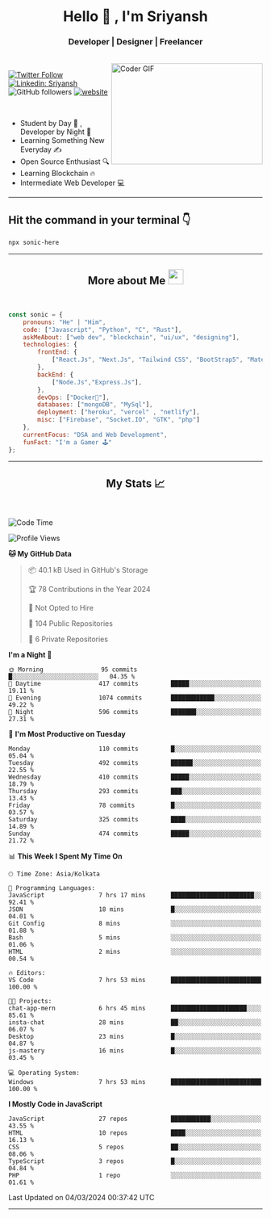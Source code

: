 
<h1 align="center">Hello  👋 , I'm Sriyansh</h1>
<h3 align="center">Developer | Designer | Freelancer </h3>
<br>
<img alt="Coder GIF" align="right" height=200 width=300 src="https://miro.medium.com/max/1360/0*7Q3yvSIv_t0ioJ-Z.gif" />

[![Twitter Follow](https://img.shields.io/twitter/follow/ShivamSriyansh?label=Follow)](https://twitter.com/intent/follow?screen_name=ShivamSriyansh)
[![Linkedin: Sriyansh](https://img.shields.io/badge/-Sriyansh-blue?style=flat-square&logo=Linkedin&logoColor=white&link=https://www.linkedin.com/in/sriyansh-shivam/)](https://www.linkedin.com/in/sriyansh-shivam/)
![GitHub followers](https://img.shields.io/github/followers/SoNiC-HeRE?label=Follow&style=social)
[![website](https://img.shields.io/badge/Website-46a2f1.svg?&style=flat-square&logo=Google-Chrome&logoColor=white&link=https://ss-portfolio.vercel.app/)](https://ss-portfolio.vercel.app/)

<br/>

- Student by Day 🌅 , Developer by Night 🌃
- Learning Something New Everyday ✍️
- Open Source Enthusiast 🔍
- Learning Blockchain 🔥
- Intermediate Web Developer 💻



<hr/>

## Hit the command in your terminal 👇
```bash
npx sonic-here
```

<hr/>
<h2 align="center">More about Me <img src="https://emojis.slackmojis.com/emojis/images/1531849430/4246/blob-sunglasses.gif?1531849430" width="30"/> </h3>
<br>

```javascript
const sonic = {
    pronouns: "He" | "Him",
    code: ["Javascript", "Python", "C", "Rust"],
    askMeAbout: ["web dev", "blockchain", "ui/ux", "designing"],
    technologies: {
        frontEnd: {
            ["React.Js", "Next.Js", "Tailwind CSS", "BootStrap5", "MaterialUI"]
        },
        backEnd: {
            ["Node.Js","Express.Js"],
        },
        devOps: ["Docker🐳"],
        databases: ["mongoDB", "MySql"],
        deployment: ["heroku", "vercel" , "netlify"],
        misc: ["Firebase", "Socket.IO", "GTK", "php"]
    },
    currentFocus: "DSA and Web Development",
    funFact: "I'm a Gamer 🕹️"
};
```
<hr/>

<h2 align="center"> My Stats 📈 </h2>
<br />

<!--START_SECTION:waka-->
![Code Time](http://img.shields.io/badge/Code%20Time-98%20hrs%207%20mins-blue)

![Profile Views](http://img.shields.io/badge/Profile%20Views-0-blue)

**🐱 My GitHub Data** 

> 📦 40.1 kB Used in GitHub's Storage 
 > 
> 🏆 78 Contributions in the Year 2024
 > 
> 🚫 Not Opted to Hire
 > 
> 📜 104 Public Repositories 
 > 
> 🔑 6 Private Repositories 
 > 
**I'm a Night 🦉** 

```text
🌞 Morning                95 commits          █░░░░░░░░░░░░░░░░░░░░░░░░   04.35 % 
🌆 Daytime                417 commits         █████░░░░░░░░░░░░░░░░░░░░   19.11 % 
🌃 Evening                1074 commits        ████████████░░░░░░░░░░░░░   49.22 % 
🌙 Night                  596 commits         ███████░░░░░░░░░░░░░░░░░░   27.31 % 
```
📅 **I'm Most Productive on Tuesday** 

```text
Monday                   110 commits         █░░░░░░░░░░░░░░░░░░░░░░░░   05.04 % 
Tuesday                  492 commits         ██████░░░░░░░░░░░░░░░░░░░   22.55 % 
Wednesday                410 commits         █████░░░░░░░░░░░░░░░░░░░░   18.79 % 
Thursday                 293 commits         ███░░░░░░░░░░░░░░░░░░░░░░   13.43 % 
Friday                   78 commits          █░░░░░░░░░░░░░░░░░░░░░░░░   03.57 % 
Saturday                 325 commits         ████░░░░░░░░░░░░░░░░░░░░░   14.89 % 
Sunday                   474 commits         █████░░░░░░░░░░░░░░░░░░░░   21.72 % 
```


📊 **This Week I Spent My Time On** 

```text
🕑︎ Time Zone: Asia/Kolkata

💬 Programming Languages: 
JavaScript               7 hrs 17 mins       ███████████████████████░░   92.41 % 
JSON                     18 mins             █░░░░░░░░░░░░░░░░░░░░░░░░   04.01 % 
Git Config               8 mins              ░░░░░░░░░░░░░░░░░░░░░░░░░   01.88 % 
Bash                     5 mins              ░░░░░░░░░░░░░░░░░░░░░░░░░   01.06 % 
HTML                     2 mins              ░░░░░░░░░░░░░░░░░░░░░░░░░   00.54 % 

🔥 Editors: 
VS Code                  7 hrs 53 mins       █████████████████████████   100.00 % 

🐱‍💻 Projects: 
chat-app-mern            6 hrs 45 mins       █████████████████████░░░░   85.61 % 
insta-chat               28 mins             ██░░░░░░░░░░░░░░░░░░░░░░░   06.07 % 
Desktop                  23 mins             █░░░░░░░░░░░░░░░░░░░░░░░░   04.87 % 
js-mastery               16 mins             █░░░░░░░░░░░░░░░░░░░░░░░░   03.45 % 

💻 Operating System: 
Windows                  7 hrs 53 mins       █████████████████████████   100.00 % 
```

**I Mostly Code in JavaScript** 

```text
JavaScript               27 repos            ███████████░░░░░░░░░░░░░░   43.55 % 
HTML                     10 repos            ████░░░░░░░░░░░░░░░░░░░░░   16.13 % 
CSS                      5 repos             ██░░░░░░░░░░░░░░░░░░░░░░░   08.06 % 
TypeScript               3 repos             █░░░░░░░░░░░░░░░░░░░░░░░░   04.84 % 
PHP                      1 repo              ░░░░░░░░░░░░░░░░░░░░░░░░░   01.61 % 
```




 Last Updated on 04/03/2024 00:37:42 UTC
<!--END_SECTION:waka-->
<hr />
